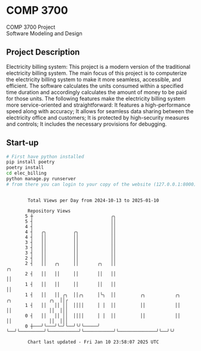 # COMP 3700
COMP 3700 Project  
Software Modeling and Design
## Project Description
Electricity billing system: This project is a modern version of the traditional electricity billing system. The main focus of this project is to computerize the electricity billing system to make it more seamless, accessible, and efficient. The software calculates the units consumed within a specified time duration and accordingly calculates the amount of money to be paid for those units. The following features make the electricity billing system more service-oriented and straightforward: It features a high-performance speed along with accuracy; It allows for seamless data sharing between the electricity office and customers; It is protected by high-security measures and controls; It includes the necessary provisions for debugging.

## Start-up
```bash
# First have python installed
pip install poetry
poetry install
cd elec_billing
python manage.py runserver
# from there you can login to your copy of the website (127.0.0.1:8000), default creds are admin/admin
```

```

        Total Views per Day from 2024-10-13 to 2025-01-10

        Repository Views
       5 ┼                             ╭╮
       5 ┤                             ││
       4 ┤                             ││
       4 ┤   ╭╮          ╭╮            ││
       4 ┤   ││          ││            ││
       3 ┤   ││          ││            ││
       3 ┤   ││          ││            ││
       3 ┤   ││          ││            ││
       2 ┤   ││          ││            ││
       2 ┤   ││   ╭╮     ││       ╭╮   ││                                                       ╭╮
       2 ┤   ││   ││     ││       ││   ││                                                       ││
       1 ┤   ││   ││     ││       ││   ││                                                       ││
       1 ┤   ││   ││ ╭╮  ││╭╮     │╰╮  ││         ╭╮           ╭╮           ╭╮              ╭╮  ││╭
       1 ┤   ││   ││ ││  ││││     │ │  ││         ││           ││           ││              ││  │││
       0 ┤   ││   ││ ││  ││││     │ │  ││         ││           ││           ││              ││  │││
       0 ┼───╯╰───╯╰─╯╰──╯╰╯╰─────╯ ╰──╯╰─────────╯╰───────────╯╰───────────╯╰──────────────╯╰──╯╰╯

        Chart last updated - Fri Jan 10 23:58:07 2025 UTC
        
```
